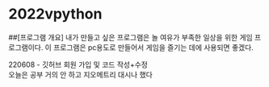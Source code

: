 # 2022vpython
##[프로그램 개요]
 내가 만들고 싶은 프로그램은 놀 여유가 부족한 일상을 위한 게임 프로그램이다. 이 프로그램은 pc용도로 만들어서 게임을 즐기는 데에 사용되면 좋겠다.



220608 - 깃허브 회원 가입 및 코드 작성+수정  
오늘은 공부 거의 안 하고 지오메트리 대시나 했다
